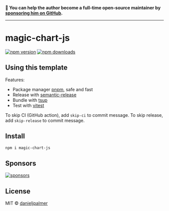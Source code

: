 **💛 You can help the author become a full-time open-source maintainer by [sponsoring him on GitHub](https://github.com/sponsors/danieljpalmer).**

---

# magic-chart-js

[![npm version](https://badgen.net/npm/v/magic-chart-js)](https://npm.im/magic-chart-js) [![npm downloads](https://badgen.net/npm/dm/magic-chart-js)](https://npm.im/magic-chart-js)

## Using this template

Features:

- Package manager [pnpm](https://pnpm.js.org/), safe and fast
- Release with [semantic-release](https://npm.im/semantic-release)
- Bundle with [tsup](https://github.com/danieljpalmer/tsup)
- Test with [vitest](https://vitest.dev)

To skip CI (GitHub action), add `skip-ci` to commit message. To skip release, add `skip-release` to commit message.

## Install

```bash
npm i magic-chart-js
```

## Sponsors

[![sponsors](https://sponsors-images.danieljpalmer.dev/sponsors.svg)](https://github.com/sponsors/danieljpalmer)

## License

MIT &copy; [danieljpalmer](https://github.com/sponsors/danieljpalmer)
